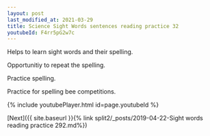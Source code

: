 ```yaml
---
layout: post
last_modified_at: 2021-03-29
title: Science Sight Words sentences reading practice 32
youtubeId: F4rr5pG2w7c
---
```

 
 
Helps to learn sight words and their spelling.

Opportunitiy to repeat the spelling. 

Practice spelling. 
 
Practice for spelling bee competitions. 
 
{% include youtubePlayer.html id=page.youtubeId %}
 
 

[Next]({{ site.baseurl }}{% link  split2/_posts/2019-04-22-Sight words reading practice 292.md%})
 
